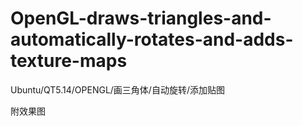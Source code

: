# OpenGL-draws-triangles-and-automatically-rotates-and-adds-texture-maps
Ubuntu/QT5.14/OPENGL/画三角体/自动旋转/添加贴图

附效果图
